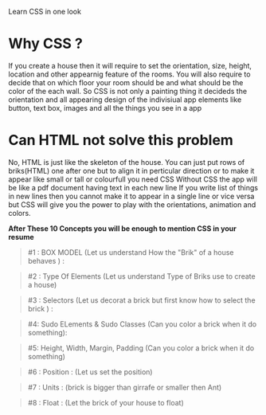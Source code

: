 Learn CSS in one look

# Why CSS ?
If you create a house then it will require to set the orientation, size, height, location and other appearnig feature of the rooms.
You will also require to decide that on which floor your room should be and what should be the color of the each wall.
So CSS is not only a painting thing it decideds the orientation and all appearing design of the indivisiual app elements like button, text box,  images and all the things you see in a app

# Can HTML not solve this problem
No, HTML is just like the skeleton of the house. You can just put rows of briks(HTML) one after one but to align it in perticular direction or to make it appear like small or tall or colourfull you need CSS
Without CSS the app will be like a pdf document having text in each new line
If you write list of things in new lines then you cannot make it to appear in a single line or vice versa but CSS will give you the power to play with the orientations, animation and colors.

**After These 10 Concepts you will  be enough to mention CSS in your resume**


> #1 : BOX MODEL (Let us understand How the "Brik" of a house behaves ) : 

> #2 : Type Of Elements (Let us understand  Type of Briks use to create a house)

> #3 : Selectors (Let us decorat a brick but first know how to select the brick ) :

> #4: Sudo ELements & Sudo Classes (Can you color a brick when it do something):

> #5: Height, Width, Margin, Padding (Can you color a brick when it do something)

> #6 : Position : (Let us set the position)

> #7 : Units : (brick is bigger than girrafe or smaller then Ant)

> #8 : Float : (Let the brick of your house to float)


